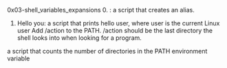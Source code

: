 0x03-shell_variables_expansions
0. <o>:  a script that creates an alias.
1. Hello you: a script that prints hello user, where user is the current Linux user
Add /action to the PATH. /action should be the last directory the shell looks into when looking for a program.


a script that counts the number of directories in the PATH environment variable
